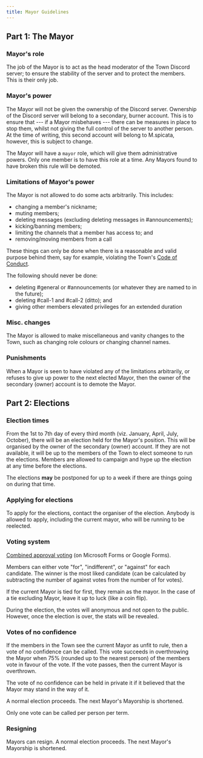 ```yaml
---
title: Mayor Guidelines
---
```


## Part 1: The Mayor

### Mayor's role

The job of the Mayor is to act as the head moderator of the Town Discord server; to ensure the stability of the server and to protect the members. This is their only job.

### Mayor's power

The Mayor will not be given the ownership of the Discord server. Ownership of the Discord server will belong to a secondary, burner account. This is to ensure that --- if a Mayor misbehaves --- there can be measures in place to stop them, whilst not giving the full control of the server to another person. At the time of writing, this second account will belong to M.spicata, however, this is subject to change.

The Mayor will have a `mayor` role, which will give them administrative powers. Only one member is to have this role at a time. Any Mayors found to have broken this rule will be demoted.

### Limitations of Mayor's power

The Mayor is not allowed to do some acts arbitrarily. This includes:
- changing a member's nickname;
- muting members;
- deleting messages (excluding deleting messages in #announcements);
- kicking/banning members;
- limiting the channels that a member has access to; and
- removing/moving members from a call

These things can only be done when there is a reasonable and valid purpose behind them, say for example, violating the Town's [Code of Conduct](/articles/code_of_conduct).

The following should never be done:
- deleting #general or #announcements (or whatever they are named to in the future);
- deleting #call-1 and #call-2 (ditto); and
- giving other members elevated privileges for an extended duration 

### Misc. changes

The Mayor is allowed to make miscellaneous and vanity changes to the Town, such as changing role colours or changing channel names.

### Punishments

When a Mayor is seen to have violated any of the limitations arbitrarily, or refuses to give up power to the next elected Mayor, then the owner of the secondary (owner) account is to demote the Mayor.

## Part 2: Elections

### Election times

From the 1st to 7th day of every third month (viz. January, April, July, October), there will be an election held for the Mayor's position. This will be organised by the owner of the secondary (owner) account. If they are not available, it will be up to the members of the Town to elect someone to run the elections. Members are allowed to campaign and hype up the election at any time before the elections.

The elections **may** be postponed for up to a week if there are things going on during that time.

### Applying for elections

To apply for the elections, contact the organiser of the election. Anybody is allowed to apply, including the current mayor, who will be running to be reelected.

### Voting system

[Combined approval voting](https://en.wikipedia.org/wiki/Combined_approval_voting) (on Microsoft Forms or Google Forms). 

Members can either vote "for", "indifferent", or "against" for each candidate. The winner is the most liked candidate (can be calculated by subtracting the number of against votes from the number of for votes).

If the current Mayor is tied for first, they remain as the mayor. In the case of a tie excluding Mayor, leave it up to luck (like a coin flip).

During the election, the votes will anonymous and not open to the public. However, once the election is over, the stats will be revealed.

### Votes of no confidence

If the members in the Town see the current Mayor as unfit to rule, then a vote of no confidence can be called. This vote succeeds in overthrowing the Mayor when 75% (rounded up to the nearest person) of the members vote in favour of the vote. If the vote passes, then the current Mayor is overthrown.

The vote of no confidence can be held in private it if it believed that the Mayor may stand in the way of it.

A normal election proceeds. The next Mayor's Mayorship is shortened.

Only one vote can be called per person per term.

### Resigning

Mayors can resign. A normal election proceeds. The next Mayor's Mayorship is shortened.
